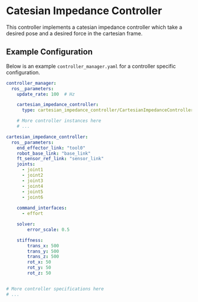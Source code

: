 # Catesian Impedance Controller

This controller implements a catesian impedance controller which take a desired pose and a desired force in the cartesian frame.





## Example Configuration
Below is an example `controller_manager.yaml` for a controller specific configuration.
```yaml
controller_manager:
  ros__parameters:
    update_rate: 100  # Hz

    cartesian_impedance_controller:
      type: cartesian_impedance_controller/CartesianImpedanceController

    # More controller instances here
    # ...

cartesian_impedance_controller:
  ros__parameters:
    end_effector_link: "tool0"
    robot_base_link: "base_link"
    ft_sensor_ref_link: "sensor_link"
    joints:
      - joint1
      - joint2
      - joint3
      - joint4
      - joint5
      - joint6
      
    command_interfaces:
      - effort

    solver:
        error_scale: 0.5

    stiffness:
        trans_x: 500
        trans_y: 500
        trans_z: 500
        rot_x: 50
        rot_y: 50
        rot_z: 50


# More controller specifications here
# ...

```

